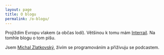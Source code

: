 ```yaml
---
layout: page
title: O blogu
permalink: /o-blogu/
---
```


Projíždím Evropu vlakem (a občas lodí). Většinou k tomu mám [Interrail](https://www.interrail.eu). Na tomhle blogu o tom píšu.

Jsem [Michal Zlatkovský](https://zlatkovsky.cz/), živím se programováním a přiživuju se podcastem.
